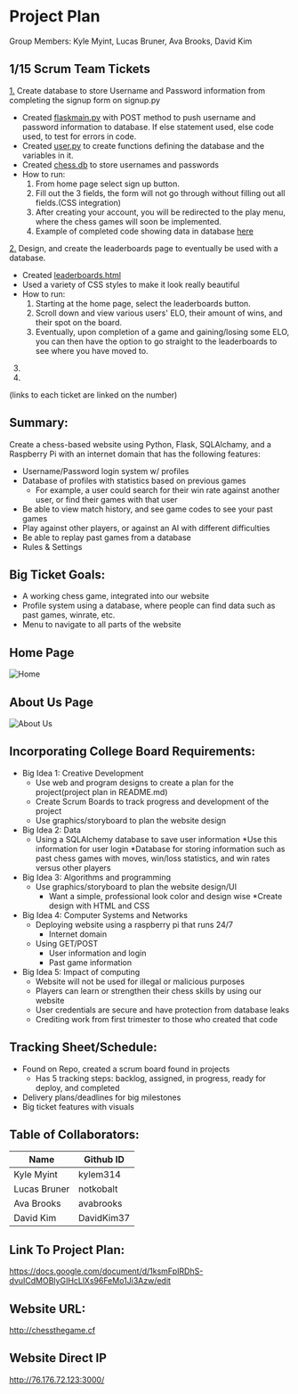 # Project Plan
Group Members: Kyle Myint, Lucas Bruner, Ava Brooks, David Kim

## 1/15 Scrum Team Tickets
[1.](https://github.com/kylem314/P5-Gim-Vamps-Project/projects/1#card-52921614) Create database to store Username and Password information from completing the signup form on signup.py
* Created [flaskmain.py](https://gist.github.com/avabrooks/96c41a7a5d4af780af861b4a422f4948) with POST method to push username and password information to database. If else statement used, else code used, to test for errors in code. 
* Created [user.py](https://gist.github.com/avabrooks/ea2f743a91e594ddd5afc01387217f3b) to create functions defining the database and the variables in it. 
* Created [chess.db](https://github.com/kylem314/P5-Gim-Vamps-Project/blob/main/chess.db) to store usernames and passwords
* How to run: 
    1. From home page select sign up button. 
    2. Fill out the 3 fields, the form will not go through without filling out all fields.(CSS integration) 
    3. After creating your account, you will be redirected to the play menu, where the chess games will soon be implemented.
    4. Example of completed code showing data in database [here](https://docs.google.com/document/d/1FsY9-SmcStAdhVpmfUdrwxXERZDZkiBrXjHaocRAvAM/edit)
 
[2.](https://github.com/kylem314/P5-Gim-Vamps-Project/projects/1#card-52931009) Design, and create the leaderboards page to eventually be used with a database.
* Created [leaderboards.html](https://github.com/kylem314/P5-Gim-Vamps-Project/blob/main/templates/leaderboards.html)
* Used a variety of CSS styles to make it look really beautiful
* How to run:
    1. Starting at the home page, select the leaderboards button.
    2. Scroll down and view various users' ELO, their amount of wins, and their spot on the board.
    3. Eventually, upon completion of a game and gaining/losing some ELO, you can then have the option to go straight to the leaderboards to see where you have moved to.
3. 
4. 

(links to each ticket are linked on the number)


## Summary: 
Create a chess-based website using Python, Flask, SQLAlchamy, and a Raspberry Pi with an internet domain that has the following features:
* Username/Password login system w/ profiles
* Database of profiles with statistics based on previous games
    * For example, a user could search for their win rate against another user, or find their games with that user
* Be able to view match history, and see game codes to see your past games
* Play against other players, or against an AI with different difficulties
* Be able to replay past games from a database
* Rules & Settings

## Big Ticket Goals:
* A working chess game, integrated into our website
* Profile system using a database, where people can find data such as past games, winrate, etc.
* Menu to navigate to all parts of the website

## Home Page
![Home](https://i.imgur.com/gNVUUmI.png)

## About Us Page
![About Us](https://i.imgur.com/wd0f1Ut.png)

## Incorporating College Board Requirements: 
* Big Idea 1: Creative Development
    * Use web and program designs to create a plan for the project(project plan in README.md)
    * Create Scrum Boards to track progress and development of the project
    * Use graphics/storyboard to plan the website design 
* Big Idea 2: Data
    * Using a SQLAlchemy database to save user information 
        *Use this information for user login
    *Database for storing information such as past chess games with moves, win/loss statistics, and win rates versus other players
* Big Idea 3: Algorithms and programming
    * Use graphics/storyboard to plan the website design/UI 
        * Want a simple, professional look color and design wise
    *Create design with HTML and CSS
* Big Idea 4: Computer Systems and Networks
    * Deploying website using a raspberry pi that runs 24/7
        * Internet domain
    * Using GET/POST
        * User information and login
        * Past game information
* Big Idea 5: Impact of computing
    * Website will not be used for illegal or malicious purposes
    * Players can learn or strengthen their chess skills by using our website
    * User credentials are secure and have protection from database leaks
    * Crediting work from first trimester to those who created that code

## Tracking Sheet/Schedule:
* Found on Repo, created a scrum board found in projects
    * Has 5 tracking steps: backlog, assigned, in progress, ready for deploy, and completed 
* Delivery plans/deadlines for big milestones
* Big ticket features with visuals

## Table of Collaborators:
| Name | Github ID |
| ------------- | ----------- | 
|Kyle Myint | kylem314 |
|Lucas Bruner | notkobalt |
|Ava Brooks | avabrooks |
|David Kim | DavidKim37 |

## Link To Project Plan:
https://docs.google.com/document/d/1ksmFpIRDhS-dvuICdMOBlyGIHcLlXs96FeMo1Ji3Azw/edit

## Website URL: 
http://chessthegame.cf
## Website Direct IP
http://76.176.72.123:3000/




